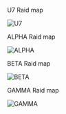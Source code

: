 U7 Raid map

<img src="https://cdn.discordapp.com/attachments/693018843857027142/818556713800040448/unknown.png" alt="U7">

ALPHA Raid map

<img src="https://cdn.discordapp.com/attachments/623889495946952715/818555151136587866/unknown.png" alt="ALPHA">

BETA Raid map

<img src="https://cdn.discordapp.com/attachments/623889495946952715/818763328104300584/unknown.png" alt="BETA">

GAMMA Raid map

<img src="https://cdn.discordapp.com/attachments/623889495946952715/811708089664405534/unknown.png" alt="GAMMA">